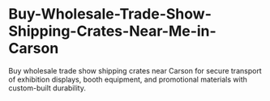 # Buy-Wholesale-Trade-Show-Shipping-Crates-Near-Me-in-Carson
Buy wholesale trade show shipping crates near Carson for secure transport of exhibition displays, booth equipment, and promotional materials with custom-built durability.
